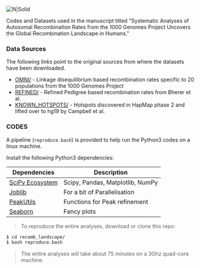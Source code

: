 ![N|Solid](http://www.ibab.ac.in/wp-content/uploads/2013/11/IBAB-logo.png)

Codes and Datasets used in the manuscript titled "Systematic Analyses of Autosomal Recombination Rates from the 1000 Genomes Project Uncovers the Global Recombination Landscape in Humans."

### Data Sources
The following links point to the original sources from where the datasets have been downloaded.
* [OMNI/](http://ftp.1000genomes.ebi.ac.uk/vol1/ftp/technical/working/20130507_omni_recombination_rates/) - Linkage disequilibrium based recombination rates specific to 20 populations from the 1000 Genomes Project
* [REFINED/](https://github.com/cbherer/Bherer_etal_SexualDimorphismRecombination) - Refined Pedigree based recombination rates from Bherer et al.
* [KNOWN_HOTSPOTS/](https://github.com/auton1/Campbell_et_al) - Hotspots discovered in HapMap phase 2 and lifted over to hg19 by Campbell et al.

### CODES

A pipeline (`reproduce.bash`) is provided to help run the Python3 codes on a linux machine.

Install the following Python3 dependencies:

| Dependencies | Description |
| ------ | ------ |
| [SciPy Ecosystem](https://www.scipy.org/about.html) | Scipy, Pandas, Matplotlib, NumPy|
| [Joblib](https://pypi.python.org/pypi/joblib) | For a  bit of Parallelisation
| [PeakUtils](https://pypi.python.org/pypi/PeakUtils) | Functions for Peak refinement
| [Seaborn](https://seaborn.pydata.org/) | Fancy plots |

>To reproduce the entire analyses, download or clone this repo:
```sh
$ cd recomb_landscape/
$ bash reproduce.bash
```
>The entire analyses will take about 75 minutes on a 3Ghz quad-core machine.
